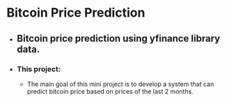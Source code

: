 # Bitcoin Price Prediction

* ## Bitcoin price prediction using yfinance library data.
* ### This project:
   + The main goal of this mini project is to develop a system that can predict bitcoin price based on prices of the last 2 months.
